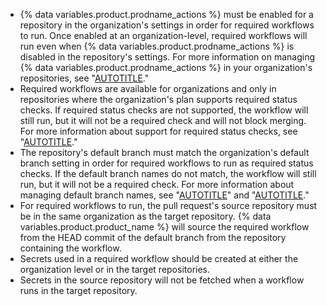 * {% data variables.product.prodname_actions %} must be enabled for a repository in the organization's settings in order for required workflows to run. Once enabled at an organization-level, required workflows will run even when {% data variables.product.prodname_actions %} is disabled in the repository's settings. For more information on managing {% data variables.product.prodname_actions %} in your organization's repositories, see "[AUTOTITLE](/organizations/managing-organization-settings/disabling-or-limiting-github-actions-for-your-organization#managing-github-actions-permissions-for-your-organization)."
* Required workflows are available for organizations and only in repositories where the organization's plan supports required status checks. If required status checks are not supported, the workflow will still run, but it will not be a required check and will not block merging. For more information about support for required status checks, see "[AUTOTITLE](/repositories/configuring-branches-and-merges-in-your-repository/defining-the-mergeability-of-pull-requests/about-protected-branches)."
* The repository's default branch must match the organization's default branch setting in order for required workflows to run as required status checks. If the default branch names do not match, the workflow will still run, but it will not be a required check. For more information about managing default branch names, see "[AUTOTITLE](/organizations/managing-organization-settings/managing-the-default-branch-name-for-repositories-in-your-organization)" and "[AUTOTITLE](/repositories/configuring-branches-and-merges-in-your-repository/managing-branches-in-your-repository/changing-the-default-branch)."
* For required workflows to run, the pull request's source repository must be in the same organization as the target repository. {% data variables.product.product_name %} will source the required workflow from the HEAD commit of the default branch from the repository containing the workflow.
* Secrets used in a required workflow should be created at either the organization level or in the target repositories.
* Secrets in the source repository will not be fetched when a workflow runs in the target repository.

